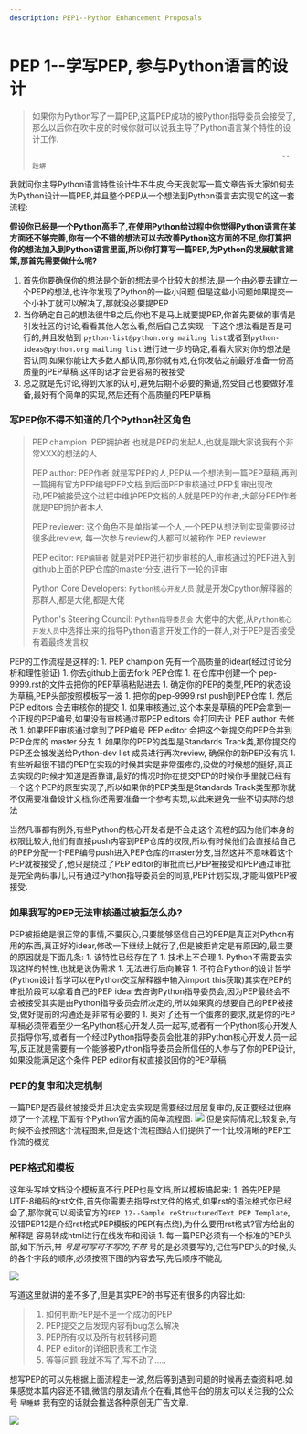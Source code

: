 ```yaml
---
description: PEP1--Python Enhancement Proposals
---
```


# PEP 1--学写PEP, 参与Python语言的设计



> 如果你为Python写了一篇PEP,这篇PEP成功的被Python指导委员会接受了,那么以后你在吹牛皮的时候你就可以说我主导了Python语言某个特性的设计工作.
>
> ```text
>                                                              -- 跬蟒
> ```

我就问你主导Python语言特性设计牛不牛皮,今天我就写一篇文章告诉大家如何去为Python设计一篇PEP,并且整个PEP从一个想法到Python语言去实现它的这一套流程:

**假设你已经是一个Python高手了,在使用Python给过程中你觉得Python语言在某方面还不够完善,你有一个不错的想法可以去改善Python这方面的不足,你打算把你的想法加入到Python语言里面,所以你打算写一篇PEP,为Python的发展献言建策,那首先需要做什么呢?**

1. 首先你要确保你的想法是个新的想法是个比较大的想法,是一个由必要去建立一个PEP的想法,也许你发现了Python的一些小问题,但是这些小问题如果提交一个小补丁就可以解决了,那就没必要提PEP 
2. 当你确定自己的想法很牛B之后,你也不是马上就要提PEP,你首先要做的事情是引发社区的讨论,看看其他人怎么看,然后自己去实现一下这个想法看是否是可行的,并且发帖到 `python-list@python.org mailing list`或者到`python-ideas@python.org mailing list` 进行进一步的确定,看看大家对你的想法是否认同,如果你能让大多数人都认同,那你就有戏,在你发帖之前最好准备一份高质量的PEP草稿,这样的话才会更容易的被接受
3. 总之就是先讨论,得到大家的认可,避免后期不必要的撕逼,然受自己也要做好准备,最好有个简单的实现,然后还有个高质量的PEP草稿

### 写PEP你不得不知道的几个Python社区角色

> PEP champion :PEP拥护者 也就是PEP的发起人,也就是跟大家说我有个非常XXX的想法的人
>
> PEP author: PEP作者 就是写PEP的人,PEP从一个想法到一篇PEP草稿,再到一篇拥有官方PEP编号PEP文档,到后面PEP审核通过,PEP复审出现改动,PEP被接受这个过程中维护PEP文档的人就是PEP的作者,大部分PEP作者就是PEP拥护者本人
>
> PEP reviewer: 这个角色不是单指某一个人,一个PEP从想法到实现需要经过很多此review, 每一次参与review的人都可以被称作 PEP reviewer
>
> PEP editor: `PEP编辑者` 就是对PEP进行初步审核的人,审核通过的PEP进入到github上面的PEP仓库的master分支,进行下一轮的评审
>
> Python Core Developers: `Python核心开发人员` 就是开发Cpython解释器的那群人,都是大佬,都是大佬
>
> Python's Steering Council: `Python指导委员会` 大佬中的大佬,从`Python核心开发人员`中选择出来的指导Python语言开发工作的一群人,对于PEP是否接受有着最终发言权

PEP的工作流程是这样的: 1. PEP champion 先有一个高质量的idear\(经过讨论分析和理性验证\) 1. 你去github上面去fork PEP仓库 1. 在仓库中创建一个 pep-9999.rst的文件去把你的PEP草稿粘贴进去 1. 确定你的PEP的类型,PEP的状态设为草稿,PEP头部按照模板写一波 1. 把你的pep-9999.rst push到PEP仓库 1. 然后PEP editors 会去审核你的提交 1. 如果审核通过,这个本来是草稿的PEP会拿到一个正规的PEP编号,如果没有审核通过那PEP editors 会打回去让 PEP author 去修改 1. 如果PEP审核通过拿到了PEP编号 PEP editor 会把这个新提交的PEP合并到PEP仓库的 master 分支 1. 如果你的PEP的类型是Standards Track类,那你提交的PEP还会被发送给Python-dev list 成员进行再次review, 确保你的新PEP没有坑 1. 有些听起很不错的PEP在实现的时候其实是非常蛋疼的,没做的时候想的挺好,真正去实现的时候才知道是否靠谱,最好的情况时你在提交PEP的时候你手里就已经有一个这个PEP的原型实现了,所以如果你的PEP类型是Standards Track类型那你就不仅需要准备设计文档,你还需要准备一个参考实现,以此来避免一些不切实际的想法

当然凡事都有例外,有些Python的核心开发者是不会走这个流程的因为他们本身的权限比较大,他们有直接push内容到PEP仓库的权限,所以有时候他们会直接给自己的PEP分配一个PEP编号push进入PEP仓库的master分支,当然这并不意味着这个PEP就被接受了,他只是绕过了PEP editor的审批而已,PEP被接受和PEP通过审批是完全两码事儿,只有通过Python指导委员会的同意,PEP计划实现,才能叫做PEP被接受.

### 如果我写的PEP无法审核通过被拒怎么办?

PEP被拒绝是很正常的事情,不要灰心,只要能够坚信自己的PEP是真正对Python有用的东西,真正好的idear,修改一下继续上就行了,但是被拒肯定是有原因的,最主要的原因就是下面几条: 1. 该特性已经存在了 1. 技术上不合理 1. Python不需要去实现这样的特性,也就是说伪需求 1. 无法进行后向兼容 1. 不符合Python的设计哲学\(Python设计哲学可以在Python交互解释器中输入import this获取\)其实在PEP的审批阶段可以拿着自己的PEP idear去咨询Python指导委员会,因为PEP最终会不会被接受其实是由Python指导委员会所决定的,所以如果真的想要自己的PEP被接受,做好提前的沟通还是非常有必要的 1. 奥对了还有一个蛋疼的要求,就是你的PEP草稿必须带着至少一名Python核心开发人员一起写,或者有一个Python核心开发人员指导你写,或者有一个经过Python指导委员会批准的非Python核心开发人员一起写,反正就是需要有一个能够被Python指导委员会所信任的人参与了你的PEP设计,如果没能满足这个条件 PEP editor有权直接驳回你的PEP草稿

### PEP的复审和决定机制

一篇PEP是否最终被接受并且决定去实现是需要经过层层复审的,反正要经过很麻烦了一个流程,下面有个Python官方画的简单流程图: ![](https://cisco-test-images.oss-cn-shenzhen.aliyuncs.com/chrome_20_06_06_22_419_220.png) 但是实际情况比较复杂,有时候不会按照这个流程图来,但是这个流程图给人们提供了一个比较清晰的PEP工作流的概览

### PEP格式和模板

这年头写啥文档没个模板真不行,PEP也是文档,所以模板搞起来: 1. 首先PEP是UTF-8编码的rst文件,首先你需要去指导rst文件的格式,如果rst的语法格式你已经会了,那你就可以阅读官方的`PEP 12--Sample reStructuredText PEP Template`,没错PEP12是介绍rst格式PEP模板的PEP\(有点绕\),为什么要用rst格式?官方给出的解释是 容易转成html进行在线发布和阅读 1. 每一篇PEP必须有一个标准的PEP头部,如下所示,带 _号是可写可不写的,不带_ 号的是必须要写的,记住写PEP头的时候,头的各个字段的顺序,必须按照下图的内容去写,先后顺序不能乱

![](https://cisco-test-images.oss-cn-shenzhen.aliyuncs.com/chrome_20_06_07_09_746_489.png)

写道这里就讲的差不多了,但是其实PEP的书写还有很多的内容比如:

> 1. 如何判断PEP是不是一个成功的PEP
> 2. PEP提交之后发现内容有bug怎么解决
> 3. PEP所有权以及所有权转移问题
> 4. PEP editor的详细职责和工作流
> 5. 等等问题,我就不写了,写不动了.....

想写PEP的可以先根据上面流程走一波,然后等到遇到问题的时候再去查资料吧.如果感觉本篇内容还不错,微信的朋友请点个在看,其他平台的朋友可以关注我的公众号 `早睡蟒` 我有空的话就会推送各种原创无广告文章.

![](https://cisco-test-images.oss-cn-shenzhen.aliyuncs.com/uTools_1591411982486.png)



### 





